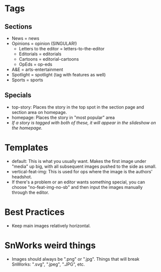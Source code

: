 # Tags
## Sections
* News = news
* Opinions = opinion (SINGULAR!)
  * Letters to the editor = letters-to-the-editor
  * Editorials = editorials
  * Cartoons = editorial-cartoons
  * OpEds = op-eds
* A&E = arts-entertainment
* Spotlight = spotlight (tag with features as well)
* Sports = sports
## Specials
* top-story: Places the story in the top spot in the section page and section area on homepage.
* homepage: Places the story in "most popular" area
* _If a story is tagged with both of these, it will appear in the slideshow on the homepage._

# Templates
* default: This is what you usually want. Makes the first image under "media" up big, with all subsequent images pushed to the side as small.
* vertical-feat-img: This is used for ops where the image is the authors' headshot.
* If there's a problem or an editor wants something special, you can choose "no-feat-img-no-sb" and then input the images manually through the editor.

# Best Practices
* Keep main images relatively horizontal.

# SnWorks weird things
* Images should always be ".png" or ".jpg". Things that will break SnWorks: ".svg", ".jpeg", ".JPG", etc.

